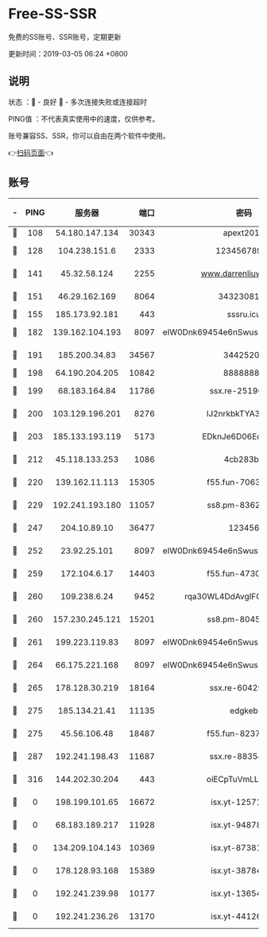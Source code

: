 # Free-SS-SSR

免费的SS账号、SSR账号，定期更新

更新时间：2019-03-05 06:24 +0800

## 说明

状态     ：🙂 - 良好 🙁 - 多次连接失败或连接超时

PING值   ：不代表真实使用中的速度，仅供参考。

账号兼容SS、SSR，你可以自由在两个软件中使用。

👉[扫码页面](https://liesauer.github.io/free-ss-ssr.github.io/)👈

## 账号

|-|PING|服务器|端口|密码|加密方式|区域|
|:----:|:----:|:-----:|-----:|:----:|:----:|:----:|
|🙂|108|54.180.147.134|30343|apext2019|chacha20|KR|
|🙂|128|104.238.151.6|2333|12345678900|aes-256-cfb|JP|
|🙂|141|45.32.58.124|2255|www.darrenliuwei.com|aes-256-cfb|JP|
|🙂|151|46.29.162.169|8064|3432308177|aes-256-cfb|RU|
|🙂|155|185.173.92.181|443|sssru.icu|rc4-md5|RU|
|🙂|182|139.162.104.193|8097|eIW0Dnk69454e6nSwuspv9DmS201tQ0D|aes-256-cfb|JP|
|🙂|191|185.200.34.83|34567|34425208|aes-256-cfb|US|
|🙂|198|64.190.204.205|10842|88888888|rc4-md5|US|
|🙂|199|68.183.164.84|11786|ssx.re-25196932|aes-256-cfb|US|
|🙂|200|103.129.196.201|8276|lJ2nrkbkTYA30wv0|aes-256-cfb|US|
|🙂|203|185.133.193.119|5173|EDknJe6D06EoWDaw|aes-256-cfb|US|
|🙂|212|45.118.133.253|1086|4cb283b8|aes-256-cfb|SG|
|🙂|220|139.162.11.113|15305|f55.fun-70630978|aes-256-cfb|SG|
|🙂|229|192.241.193.180|11057|ss8.pm-83620677|aes-256-cfb|US|
|🙂|247|204.10.89.10|36477|123456|aes-256-cfb|US|
|🙂|252|23.92.25.101|8097|eIW0Dnk69454e6nSwuspv9DmS201tQ0D|aes-256-cfb|US|
|🙂|259|172.104.6.17|14403|f55.fun-47304627|aes-256-cfb|US|
|🙂|260|109.238.6.24|9452|rqa30WL4DdAvgIFG6Fs3znzTa|aes-256-cfb|FR|
|🙂|260|157.230.245.121|15201|ss8.pm-80454151|aes-256-cfb|SG|
|🙂|261|199.223.119.83|8097|eIW0Dnk69454e6nSwuspv9DmS201tQ0D|aes-256-cfb|US|
|🙂|264|66.175.221.168|8097|eIW0Dnk69454e6nSwuspv9DmS201tQ0D|aes-256-cfb|US|
|🙂|265|178.128.30.219|18164|ssx.re-60429944|aes-256-cfb|SG|
|🙂|275|185.134.21.41|11135|edgkeb|aes-256-cfb|GB|
|🙂|275|45.56.106.48|18487|f55.fun-82379795|aes-256-cfb|US|
|🙂|287|192.241.198.43|11687|ssx.re-88354290|aes-256-cfb|US|
|🙂|316|144.202.30.204|443|oiECpTuVmLLxk4Ts|aes-256-cfb|US|
|🙁|0|198.199.101.65|16672|isx.yt-12571443|aes-256-cfb|US|
|🙁|0|68.183.189.217|11928|isx.yt-94878692|aes-256-cfb|SG|
|🙁|0|134.209.104.143|10369|isx.yt-87381923|aes-256-cfb|SG|
|🙁|0|178.128.93.168|15389|isx.yt-38784218|aes-256-cfb|SG|
|🙁|0|192.241.239.98|10177|isx.yt-13654380|aes-256-cfb|US|
|🙁|0|192.241.236.26|13170|isx.yt-44126456|aes-256-cfb|US|

